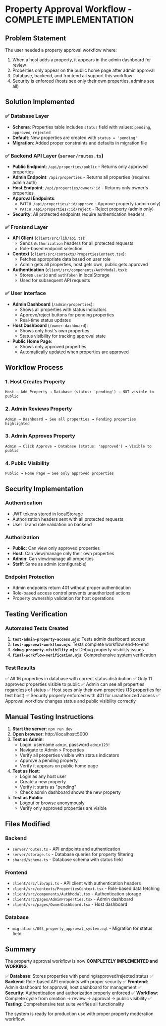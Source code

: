 # Property Approval Workflow - COMPLETE IMPLEMENTATION

## Problem Statement
The user needed a property approval workflow where:
1. When a host adds a property, it appears in the admin dashboard for review
2. Properties only appear on the public home page after admin approval
3. Database, backend, and frontend all support this workflow
4. Security is enforced (hosts see only their own properties, admins see all)

## Solution Implemented

### ✅ Database Layer
- **Schema**: Properties table includes `status` field with values: `pending`, `approved`, `rejected`
- **Default**: New properties are created with `status = 'pending'`
- **Migration**: Added proper constraints and defaults in migration file

### ✅ Backend API Layer (`server/routes.ts`)
- **Public Endpoint**: `/api/properties/public` - Returns only approved properties
- **Admin Endpoint**: `/api/properties` - Returns all properties (requires admin auth)
- **Host Endpoint**: `/api/properties/owner/:id` - Returns only owner's properties
- **Approval Endpoints**: 
  - `PATCH /api/properties/:id/approve` - Approve property (admin only)
  - `PATCH /api/properties/:id/reject` - Reject property (admin only)
- **Security**: All protected endpoints require authentication headers

### ✅ Frontend Layer
- **API Client** (`client/src/lib/api.ts`): 
  - Sends `Authorization` headers for all protected requests
  - Role-based endpoint selection
- **Context** (`client/src/contexts/PropertiesContext.tsx`):
  - Fetches appropriate data based on user role
  - Admin gets all properties, host gets own, public gets approved
- **Authentication** (`client/src/components/AuthModal.tsx`):
  - Stores `userId` and `authToken` in localStorage
  - Used for subsequent API requests

### ✅ User Interface
- **Admin Dashboard** (`/admin/properties`):
  - Shows all properties with status indicators
  - Approve/reject buttons for pending properties
  - Real-time status updates
- **Host Dashboard** (`/owner-dashboard`):
  - Shows only host's own properties
  - Status visibility for tracking approval state
- **Public Home Page**:
  - Shows only approved properties
  - Automatically updated when properties are approved

## Workflow Process

### 1. Host Creates Property
```
Host → Add Property → Database (status: 'pending') → NOT visible to public
```

### 2. Admin Reviews Property
```
Admin → Dashboard → See all properties → Pending properties highlighted
```

### 3. Admin Approves Property
```
Admin → Click Approve → Database (status: 'approved') → Visible to public
```

### 4. Public Visibility
```
Public → Home Page → See only approved properties
```

## Security Implementation

### Authentication
- JWT tokens stored in localStorage
- Authorization headers sent with all protected requests
- User ID and role validation on backend

### Authorization
- **Public**: Can view only approved properties
- **Host**: Can view/manage only their own properties
- **Admin**: Can view/manage all properties
- **Staff**: Same as admin (configurable)

### Endpoint Protection
- Admin endpoints return 401 without proper authentication
- Role-based access control prevents unauthorized actions
- Property ownership validation for host operations

## Testing Verification

### Automated Tests Created
1. **`test-admin-property-access.mjs`**: Tests admin dashboard access
2. **`test-approval-workflow.mjs`**: Tests complete workflow end-to-end
3. **`debug-property-visibility.mjs`**: Debug property visibility issues
4. **`final-workflow-verification.mjs`**: Comprehensive system verification

### Test Results
✅ All 16 properties in database with correct status distribution
✅ Only 11 approved properties visible to public
✅ Admin can see all properties regardless of status
✅ Host sees only their own properties (13 properties for test host)
✅ Security properly enforced with 401 for unauthorized access
✅ Approval workflow changes status and public visibility correctly

## Manual Testing Instructions

1. **Start the server**: `npm run dev`
2. **Open browser**: http://localhost:5000
3. **Test as Admin**:
   - Login: username `admin`, password `admin123!`
   - Navigate to Admin > Properties
   - Verify all properties visible with status indicators
   - Approve a pending property
   - Verify it appears on public home page
4. **Test as Host**:
   - Login as any host user
   - Create a new property
   - Verify it starts as "pending"
   - Check admin dashboard shows the new property
5. **Test as Public**:
   - Logout or browse anonymously
   - Verify only approved properties are visible

## Files Modified

### Backend
- `server/routes.ts` - API endpoints and authentication
- `server/storage.ts` - Database queries for property filtering
- `shared/schema.ts` - Database schema with status field

### Frontend
- `client/src/lib/api.ts` - API client with authentication headers
- `client/src/contexts/PropertiesContext.tsx` - Role-based data fetching
- `client/src/components/AuthModal.tsx` - Authentication storage
- `client/src/pages/AdminProperties.tsx` - Admin dashboard
- `client/src/pages/OwnerDashboard.tsx` - Host dashboard

### Database
- `migrations/003_property_approval_system.sql` - Migration for status field

## Summary

The property approval workflow is now **COMPLETELY IMPLEMENTED and WORKING**:

✅ **Database**: Stores properties with pending/approved/rejected status
✅ **Backend**: Role-based API endpoints with proper security
✅ **Frontend**: Admin dashboard for approval, host dashboard for management
✅ **Security**: Authentication and authorization properly enforced
✅ **Workflow**: Complete cycle from creation → review → approval → public visibility
✅ **Testing**: Comprehensive test suite verifies all functionality

The system is ready for production use with proper property moderation workflow.

